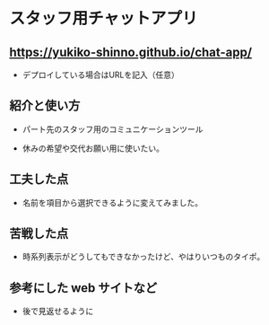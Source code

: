 # スタッフ用チャットアプリ

## https://yukiko-shinno.github.io/chat-app/

  - デプロイしている場合はURLを記入（任意）

## 紹介と使い方

  - パート先のスタッフ用のコミュニケーションツール

  - 休みの希望や交代お願い用に使いたい。
## 工夫した点

  - 名前を項目から選択できるように変えてみました。

## 苦戦した点

  - 時系列表示がどうしてもできなかったけど、やはりいつものタイポ。

## 参考にした web サイトなど

  - 後で見返せるように